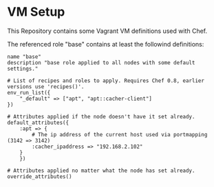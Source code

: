 VM Setup
========

This Repository contains some Vagrant VM definitions used with Chef. 

The referenced role "base" contains at least the followind definitions:


	name "base"
	description "base role applied to all nodes with some default settings."
	    
	# List of recipes and roles to apply. Requires Chef 0.8, earlier versions use 'recipes()'.
	env_run_list({
		"_default" => ["apt", "apt::cacher-client"]
	})
	    
	# Attributes applied if the node doesn't have it set already.
	default_attributes({
		:apt => {
		    # The ip address of the current host used via portmapping (3142 => 3142)
			:cacher_ipaddress => "192.168.2.102"
		}
		})

	# Attributes applied no matter what the node has set already.
	override_attributes()
